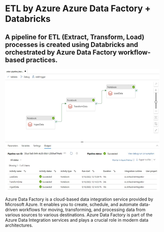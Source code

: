 # ETL by Azure Azure Data Factory + Databricks

A pipeline for ETL (Extract, Transform, Load) processes is created using Databricks and orchestrated by Azure Data Factory workflow-based practices.
---------------------------------------------------------------------

  <img src="./Asset/DataFactory1.jpg" alt="result" height="400">

Azure Data Factory is a cloud-based data integration service provided by Microsoft Azure. It enables you to create, schedule, and automate data-driven workflows for moving, transforming, and processing data from various sources to various destinations. Azure Data Factory is part of the Azure Data Integration services and plays a crucial role in modern data architectures.

